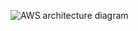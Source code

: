 ![AWS architecture diagram](https://github.com/Pochmannn/Cloud-Resume/assets/73834683/df6a8e9a-9642-4ed1-8a82-aea77b49d853)


